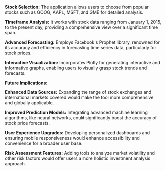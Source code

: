 **Stock Selection:** The application allows users to choose from popular stocks such as GOOG, AAPL, MSFT, and GME for detailed analysis.

**Timeframe Analysis:** It works with stock data ranging from January 1, 2015, to the present day, providing a comprehensive view over a significant time span.

**Advanced Forecasting:** Employs Facebook's Prophet library, renowned for its accuracy and efficiency in forecasting time series data, particularly for stock prices.

**Interactive Visualization:** Incorporates Plotly for generating interactive and informative graphs, enabling users to visually grasp stock trends and forecasts.

**Future Implications:**

**Enhanced Data Sources:** Expanding the range of stock exchanges and international markets covered would make the tool more comprehensive and globally applicable.

**Improved Prediction Models:** Integrating advanced machine learning algorithms, like neural networks, could significantly boost the accuracy of stock price forecasts.

**User Experience Upgrades:** Developing personalized dashboards and ensuring mobile responsiveness would enhance accessibility and convenience for a broader user base.

**Risk Assessment Features:** Adding tools to analyze market volatility and other risk factors would offer users a more holistic investment analysis approach.

